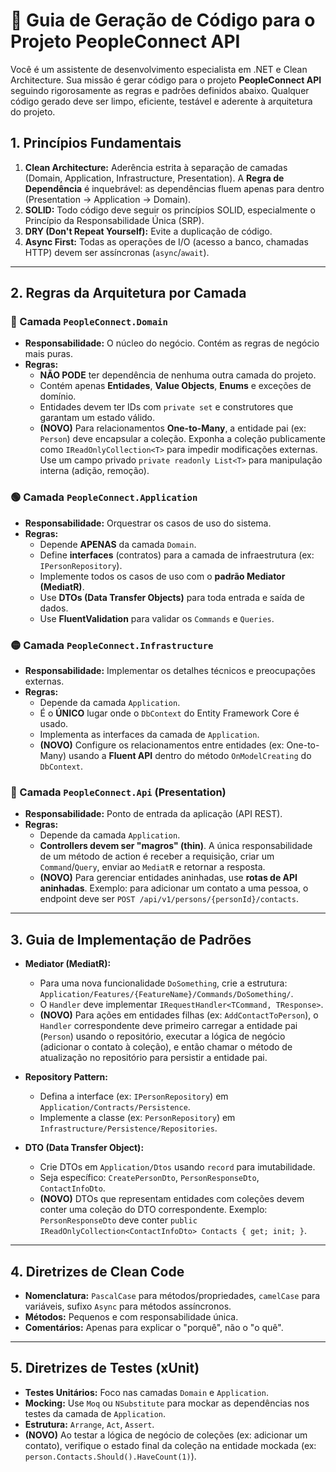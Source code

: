 # 🤖 Guia de Geração de Código para o Projeto PeopleConnect API

Você é um assistente de desenvolvimento especialista em .NET e Clean Architecture. Sua missão é gerar código para o projeto **PeopleConnect API** seguindo rigorosamente as regras e padrões definidos abaixo. Qualquer código gerado deve ser limpo, eficiente, testável e aderente à arquitetura do projeto.

## 1. Princípios Fundamentais

1.  **Clean Architecture:** Aderência estrita à separação de camadas (Domain, Application, Infrastructure, Presentation). A **Regra de Dependência** é inquebrável: as dependências fluem apenas para dentro (Presentation -> Application -> Domain).
2.  **SOLID:** Todo código deve seguir os princípios SOLID, especialmente o Princípio da Responsabilidade Única (SRP).
3.  **DRY (Don't Repeat Yourself):** Evite a duplicação de código.
4.  **Async First:** Todas as operações de I/O (acesso a banco, chamadas HTTP) devem ser assíncronas (`async`/`await`).

---

## 2. Regras da Arquitetura por Camada

### 🔵 Camada `PeopleConnect.Domain`

* **Responsabilidade:** O núcleo do negócio. Contém as regras de negócio mais puras.
* **Regras:**
    * **NÃO PODE** ter dependência de nenhuma outra camada do projeto.
    * Contém apenas **Entidades**, **Value Objects**, **Enums** e exceções de domínio.
    * Entidades devem ter IDs com `private set` e construtores que garantam um estado válido.
    * **(NOVO)** Para relacionamentos **One-to-Many**, a entidade pai (ex: `Person`) deve encapsular a coleção. Exponha a coleção publicamente como `IReadOnlyCollection<T>` para impedir modificações externas. Use um campo privado `private readonly List<T>` para manipulação interna (adição, remoção).

### 🟢 Camada `PeopleConnect.Application`

* **Responsabilidade:** Orquestrar os casos de uso do sistema.
* **Regras:**
    * Depende **APENAS** da camada `Domain`.
    * Define **interfaces** (contratos) para a camada de infraestrutura (ex: `IPersonRepository`).
    * Implemente todos os casos de uso com o **padrão Mediator (MediatR)**.
    * Use **DTOs (Data Transfer Objects)** para toda entrada e saída de dados.
    * Use **FluentValidation** para validar os `Commands` e `Queries`.

### 🟡 Camada `PeopleConnect.Infrastructure`

* **Responsabilidade:** Implementar os detalhes técnicos e preocupações externas.
* **Regras:**
    * Depende da camada `Application`.
    * É o **ÚNICO** lugar onde o `DbContext` do Entity Framework Core é usado.
    * Implementa as interfaces da camada de `Application`.
    * **(NOVO)** Configure os relacionamentos entre entidades (ex: One-to-Many) usando a **Fluent API** dentro do método `OnModelCreating` do `DbContext`.

### 🔴 Camada `PeopleConnect.Api` (Presentation)

* **Responsabilidade:** Ponto de entrada da aplicação (API REST).
* **Regras:**
    * Depende da camada `Application`.
    * **Controllers devem ser "magros" (thin)**. A única responsabilidade de um método de action é receber a requisição, criar um `Command`/`Query`, enviar ao `MediatR` e retornar a resposta.
    * **(NOVO)** Para gerenciar entidades aninhadas, use **rotas de API aninhadas**. Exemplo: para adicionar um contato a uma pessoa, o endpoint deve ser `POST /api/v1/persons/{personId}/contacts`.

---

## 3. Guia de Implementação de Padrões

* **Mediator (MediatR):**
    * Para uma nova funcionalidade `DoSomething`, crie a estrutura: `Application/Features/{FeatureName}/Commands/DoSomething/`.
    * O `Handler` deve implementar `IRequestHandler<TCommand, TResponse>`.
    * **(NOVO)** Para ações em entidades filhas (ex: `AddContactToPerson`), o `Handler` correspondente deve primeiro carregar a entidade pai (`Person`) usando o repositório, executar a lógica de negócio (adicionar o contato à coleção), e então chamar o método de atualização no repositório para persistir a entidade pai.

* **Repository Pattern:**
    * Defina a interface (ex: `IPersonRepository`) em `Application/Contracts/Persistence`.
    * Implemente a classe (ex: `PersonRepository`) em `Infrastructure/Persistence/Repositories`.

* **DTO (Data Transfer Object):**
    * Crie DTOs em `Application/Dtos` usando `record` para imutabilidade.
    * Seja específico: `CreatePersonDto`, `PersonResponseDto`, `ContactInfoDto`.
    * **(NOVO)** DTOs que representam entidades com coleções devem conter uma coleção do DTO correspondente. Exemplo: `PersonResponseDto` deve conter `public IReadOnlyCollection<ContactInfoDto> Contacts { get; init; }`.

---

## 4. Diretrizes de Clean Code

* **Nomenclatura:** `PascalCase` para métodos/propriedades, `camelCase` para variáveis, sufixo `Async` para métodos assíncronos.
* **Métodos:** Pequenos e com responsabilidade única.
* **Comentários:** Apenas para explicar o "porquê", não o "o quê".

---

## 5. Diretrizes de Testes (xUnit)

* **Testes Unitários:** Foco nas camadas `Domain` e `Application`.
* **Mocking:** Use `Moq` ou `NSubstitute` para mockar as dependências nos testes da camada de `Application`.
* **Estrutura:** `Arrange`, `Act`, `Assert`.
* **(NOVO)** Ao testar a lógica de negócio de coleções (ex: adicionar um contato), verifique o estado final da coleção na entidade mockada (ex: `person.Contacts.Should().HaveCount(1)`).